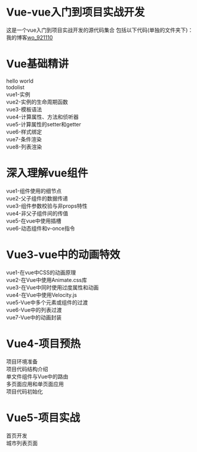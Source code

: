 # Vue-vue入门到项目实战开发
这是一个vue入门到项目实战开发的源代码集合
包括以下代码(单独的文件夹下)：
我的博客[wo_921110](https://blog.csdn.net/wo_921110)

# Vue基础精讲                                                                                                                           
  hello world                                                                                                                           
  todolist        
  vue1-实例          
  vue2-实例的生命周期函数                                                                                                                 
  vue3-模板语法                                                                                                                           
  vue4-计算属性、方法和侦听器                                                                                                             
  vue5-计算属性的setter和getter                                                                                                           
  vue6-样式绑定                                                                                                                           
  vue7-条件渲染                                                                                                                           
  vue8-列表渲染                                                                                                                           
  
# 深入理解vue组件
  vue1-组件使用的细节点                                                                                                                   
  vue2-父子组件的数据传递                                                                                                                 
  vue3-组件参数校验与非props特性                                                                                                           
  vue4-非父子组件间的传值                                                                                                                 
  vue5-在vue中使用插槽                                                                                                                   
  vue6-动态组件和v-once指令                                                                                                               
  
# Vue3-vue中的动画特效
  vue1-在vue中CSS的动画原理                                                                                                               
  vue2-在Vue中使用Animate.css库                                                                                                           
  vue3-在Vue中同时使用过度属性和动画                                                                                                       
  vue4-在Vue中使用Velocity.js                                                                                                             
  vue5-Vue中多个元素或组件的过渡                                                                                                           
  vue6-Vue中的列表过渡                                                                                                                   
  vue7-Vue中的动画封装
  
# Vue4-项目预热 
  项目环境准备                                                                                                                           
  项目代码结构介绍                                                                                                                       
  单文件组件与Vue中的路由                                                                                                                 
  多页面应用和单页面应用                                                                                                                   
  项目代码初始化                                            
  
# Vue5-项目实战
  首页开发                                                                                                                               
  城市列表页面
